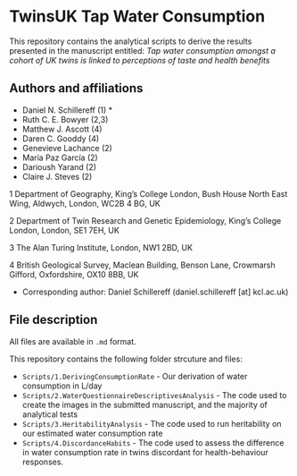# TwinsUK Tap Water Consumption

This repository contains the analytical scripts to derive the results presented in the manuscript entitled: *Tap water consumption amongst a cohort of UK twins is linked to perceptions of taste and health benefits*

## Authors and affiliations

- Daniel N. Schillereff (1) *
- Ruth C. E. Bowyer (2,3)
- Matthew J. Ascott (4)
- Daren C. Gooddy (4)
- Genevieve Lachance (2)
- María Paz García (2)
- Darioush Yarand (2)
- Claire J. Steves (2)
   
1 Department of Geography, King’s College London, Bush House North East Wing, Aldwych, London, WC2B 4 BG, UK

2 Department of Twin Research and Genetic Epidemiology, King’s College London, London, SE1 7EH, UK

3 The Alan Turing Institute, London, NW1 2BD, UK

4 British Geological Survey, Maclean Building, Benson Lane, Crowmarsh Gifford, Oxfordshire, OX10 8BB, UK

* Corresponding author: Daniel Schillereff (daniel.schillereff [at] kcl.ac.uk) 

## File description

All files are available in `.md` format.

This repository contains the following folder strcuture and files:
 - `Scripts/1.DerivingConsumptionRate` - Our derivation of water consumption in L/day
 - `Scripts/2.WaterQuestionnaireDescriptivesAnalysis` - The code used to create the images in the submitted manuscript, and the majority of analytical tests
 - `Scripts/3.HeritabilityAnalysis` - The code used to run heritability on our estimated water consumption rate
 - `Scripts/4.DiscordanceHabits` - The code used to assess the difference in water consumption rate in twins discordant for health-behaviour responses.


